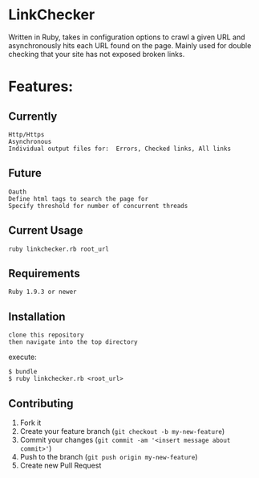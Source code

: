 LinkChecker
===========

Written in Ruby, takes in configuration options to crawl a given URL and asynchronously hits each URL found on the page.
Mainly used for double checking that your site has not exposed broken links.

# Features:
    
## Currently
    
    Http/Https
    Asynchronous
    Individual output files for:  Errors, Checked links, All links
    
## Future
    
    Oauth
    Define html tags to search the page for
    Specify threshold for number of concurrent threads
    
## Current Usage

    ruby linkchecker.rb root_url

## Requirements

    Ruby 1.9.3 or newer

## Installation

    clone this repository
    then navigate into the top directory
    
execute:

    $ bundle
    $ ruby linkchecker.rb <root_url>

## Contributing

1. Fork it
2. Create your feature branch (`git checkout -b my-new-feature`)
3. Commit your changes (`git commit -am '<insert message about commit>'`)
4. Push to the branch (`git push origin my-new-feature`)
5. Create new Pull Request
